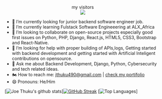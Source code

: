 
<p align="center"> 
  my visitors<br>
  <img src="https://profile-counter.glitch.me/JosephThuku/count.svg" />
</p>

- 🔭 I’m currently looking for junior backend software engineer job.
- 🌱 I’m currently learning Fulstack Software Engineeering at ALX_Africa
- 👯 I’m looking to collaborate on open-source projects especially good first issues on Python, PHP, Django, React.js, HTML5, CSS3, Bootstrap and React-Native.
- 🤔 I’m looking for help with proper building of APIs,logs, Getting started with backend development and getting started with Artificial Inteligent  contributions on opensource.
- 💬 Ask me about Backend Development, Django, Python, Cybersecurity and tech related ideas.
- 🏍 How to reach me: jthuku490@gmail.com | [check my portifolio](https://joethuku.vercel.app/about "Joe Thuku") 
- 😄 Pronouns: He/Him
 
 
 [![Joe Thuku's github stats](https://github-readme-stats.vercel.app/api?username=JosephThuku&show_icons=true&theme=black)][![GitHub Streak](https://github-readme-streak-stats.herokuapp.com/?user=JosephThuku&theme=dark)](https://git.io/streak-stats) [![Top Languages](https://github-readme-stats.vercel.app/api/top-langs/?username=JosephThuku&show_icons=true&theme=black&layout=compact)]
 
